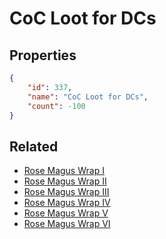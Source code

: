 # CoC Loot for DCs

<no description available>

## Properties

```json
{
    "id": 337,
    "name": "CoC Loot for DCs",
    "count": -100
}
```

## Related

- [Rose Magus Wrap I](../items/9660-rose-magus-wrap-i.md)
- [Rose Magus Wrap II](../items/9661-rose-magus-wrap-ii.md)
- [Rose Magus Wrap III](../items/9662-rose-magus-wrap-iii.md)
- [Rose Magus Wrap IV](../items/9663-rose-magus-wrap-iv.md)
- [Rose Magus Wrap V](../items/9665-rose-magus-wrap-v.md)
- [Rose Magus Wrap VI](../items/19954-rose-magus-wrap-vi.md)


